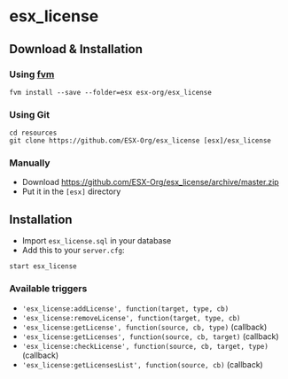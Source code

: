# esx_license

## Download & Installation

### Using [fvm](https://github.com/qlaffont/fvm-installer)
```
fvm install --save --folder=esx esx-org/esx_license
```

### Using Git
```
cd resources
git clone https://github.com/ESX-Org/esx_license [esx]/esx_license
```

### Manually
- Download https://github.com/ESX-Org/esx_license/archive/master.zip
- Put it in the `[esx]` directory

## Installation
- Import `esx_license.sql` in your database
- Add this to your `server.cfg`:

```
start esx_license
```

### Available triggers
- `'esx_license:addLicense', function(target, type, cb)`
- `'esx_license:removeLicense', function(target, type, cb)`
- `'esx_license:getLicense', function(source, cb, type)` (callback)
- `'esx_license:getLicenses', function(source, cb, target)` (callback)
- `'esx_license:checkLicense', function(source, cb, target, type)` (callback)
- `'esx_license:getLicensesList', function(source, cb)` (callback)
